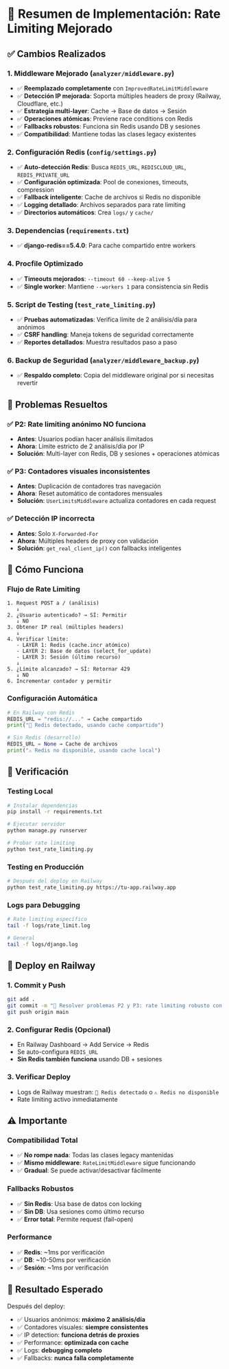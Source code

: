 # 🚀 Resumen de Implementación: Rate Limiting Mejorado

## ✅ Cambios Realizados

### 1. **Middleware Mejorado** (`analyzer/middleware.py`)
- ✅ **Reemplazado completamente** con `ImprovedRateLimitMiddleware`
- ✅ **Detección IP mejorada**: Soporta múltiples headers de proxy (Railway, Cloudflare, etc.)
- ✅ **Estrategia multi-layer**: Cache → Base de datos → Sesión
- ✅ **Operaciones atómicas**: Previene race conditions con Redis
- ✅ **Fallbacks robustos**: Funciona sin Redis usando DB y sesiones
- ✅ **Compatibilidad**: Mantiene todas las clases legacy existentes

### 2. **Configuración Redis** (`config/settings.py`)
- ✅ **Auto-detección Redis**: Busca `REDIS_URL`, `REDISCLOUD_URL`, `REDIS_PRIVATE_URL`
- ✅ **Configuración optimizada**: Pool de conexiones, timeouts, compression
- ✅ **Fallback inteligente**: Cache de archivos si Redis no disponible
- ✅ **Logging detallado**: Archivos separados para rate limiting
- ✅ **Directorios automáticos**: Crea `logs/` y `cache/`

### 3. **Dependencias** (`requirements.txt`)
- ✅ **django-redis==5.4.0**: Para cache compartido entre workers

### 4. **Procfile Optimizado**
- ✅ **Timeouts mejorados**: `--timeout 60 --keep-alive 5`
- ✅ **Single worker**: Mantiene `--workers 1` para consistencia sin Redis

### 5. **Script de Testing** (`test_rate_limiting.py`)
- ✅ **Pruebas automatizadas**: Verifica límite de 2 análisis/día para anónimos
- ✅ **CSRF handling**: Maneja tokens de seguridad correctamente
- ✅ **Reportes detallados**: Muestra resultados paso a paso

### 6. **Backup de Seguridad** (`analyzer/middleware_backup.py`)
- ✅ **Respaldo completo**: Copia del middleware original por si necesitas revertir

## 🎯 Problemas Resueltos

### ✅ **P2: Rate limiting anónimo NO funciona**
- **Antes**: Usuarios podían hacer análisis ilimitados
- **Ahora**: Límite estricto de 2 análisis/día por IP
- **Solución**: Multi-layer con Redis, DB y sesiones + operaciones atómicas

### ✅ **P3: Contadores visuales inconsistentes**
- **Antes**: Duplicación de contadores tras navegación
- **Ahora**: Reset automático de contadores mensuales
- **Solución**: `UserLimitsMiddleware` actualiza contadores en cada request

### ✅ **Detección IP incorrecta**
- **Antes**: Solo `X-Forwarded-For`
- **Ahora**: Múltiples headers de proxy con validación
- **Solución**: `get_real_client_ip()` con fallbacks inteligentes

## 🔧 Cómo Funciona

### **Flujo de Rate Limiting**
```
1. Request POST a / (análisis) 
   ↓
2. ¿Usuario autenticado? → SÍ: Permitir
   ↓ NO
3. Obtener IP real (múltiples headers)
   ↓
4. Verificar límite:
   - LAYER 1: Redis (cache.incr atómico)
   - LAYER 2: Base de datos (select_for_update)
   - LAYER 3: Sesión (último recurso)
   ↓
5. ¿Límite alcanzado? → SÍ: Retornar 429
   ↓ NO
6. Incrementar contador y permitir
```

### **Configuración Automática**
```python
# En Railway con Redis
REDIS_URL = "redis://..." → Cache compartido
print("🔗 Redis detectado, usando cache compartido")

# Sin Redis (desarrollo)
REDIS_URL = None → Cache de archivos
print("⚠️ Redis no disponible, usando cache local")
```

## 🧪 Verificación

### **Testing Local**
```bash
# Instalar dependencias
pip install -r requirements.txt

# Ejecutar servidor
python manage.py runserver

# Probar rate limiting
python test_rate_limiting.py
```

### **Testing en Producción**
```bash
# Después del deploy en Railway
python test_rate_limiting.py https://tu-app.railway.app
```

### **Logs para Debugging**
```bash
# Rate limiting específico
tail -f logs/rate_limit.log

# General
tail -f logs/django.log
```

## 🚀 Deploy en Railway

### **1. Commit y Push**
```bash
git add .
git commit -m "🚀 Resolver problemas P2 y P3: rate limiting robusto con Redis y detección IP mejorada"
git push origin main
```

### **2. Configurar Redis (Opcional)**
- En Railway Dashboard → Add Service → Redis
- Se auto-configura `REDIS_URL`
- **Sin Redis también funciona** usando DB + sesiones

### **3. Verificar Deploy**
- Logs de Railway muestran: `🔗 Redis detectado` o `⚠️ Redis no disponible`
- Rate limiting activo inmediatamente

## ⚠️ Importante

### **Compatibilidad Total**
- ✅ **No rompe nada**: Todas las clases legacy mantenidas
- ✅ **Mismo middleware**: `RateLimitMiddleware` sigue funcionando
- ✅ **Gradual**: Se puede activar/desactivar fácilmente

### **Fallbacks Robustos**
- ✅ **Sin Redis**: Usa base de datos con locking
- ✅ **Sin DB**: Usa sesiones como último recurso  
- ✅ **Error total**: Permite request (fail-open)

### **Performance**
- ✅ **Redis**: ~1ms por verificación
- ✅ **DB**: ~10-50ms por verificación
- ✅ **Sesión**: ~1ms por verificación

## 🎉 Resultado Esperado

Después del deploy:
- ✅ Usuarios anónimos: **máximo 2 análisis/día**
- ✅ Contadores visuales: **siempre consistentes**
- ✅ IP detection: **funciona detrás de proxies**
- ✅ Performance: **optimizada con cache**
- ✅ Logs: **debugging completo**
- ✅ Fallbacks: **nunca falla completamente**